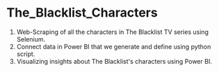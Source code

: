 # The_Blacklist_Characters

1. Web-Scraping of all the characters in The Blacklist TV series using Selenium.
2. Connect data in Power BI that we generate and define using python script.
3. Visualizing insights about The Blacklist's characters using Power BI.
